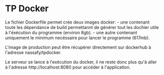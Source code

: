 # TP Docker

Le fichier Dockerfile permet crée deux images docker:
	- une contenant toute les dépendance de build permettannt de générer tout les dochier utile à l'éxécution du programme (environ 8gb).
	- une autre contenant uniquement le minimum necéssaire pour lancer le programme (617mb).

L'image de production peut être récupérer directement sur dockerhub à l'adresse nassafy/tpdocker.


Le serveur se lance à l'exécution du docker, il ne reste donc plus qu'à aller à l'adresse http://localhost:8080 pour accéder à l'application.
